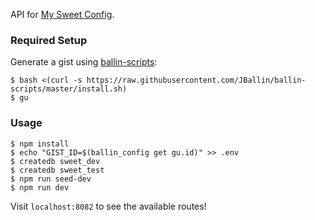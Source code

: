 API for [My Sweet Config](https://github.com/JBallin/sweet-config).

### Required Setup

Generate a gist using [ballin-scripts](https://github.com/JBallin/ballin-scripts):

```shell
$ bash <(curl -s https://raw.githubusercontent.com/JBallin/ballin-scripts/master/install.sh)
$ gu
```

### Usage

```shell
$ npm install
$ echo "GIST_ID=$(ballin_config get gu.id)" >> .env
$ createdb sweet_dev
$ createdb sweet_test
$ npm run seed-dev
$ npm run dev
```

Visit `localhost:8082` to see the available routes!
